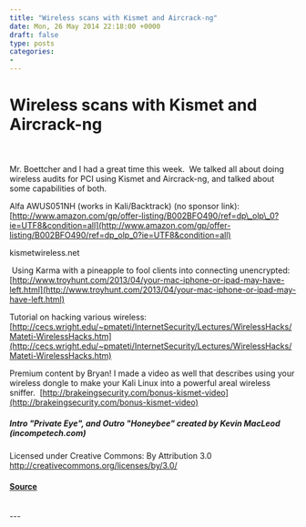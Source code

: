 ```yaml
---
title: "Wireless scans with Kismet and Aircrack-ng"
date: Mon, 26 May 2014 22:18:00 +0000
draft: false
type: posts
categories: 
- 
---
```

# Wireless scans with Kismet and Aircrack-ng

<br/>

<br/>
Mr. Boettcher and I had a great time this week.  We talked all about doing wireless audits for PCI using Kismet and Aircrack-ng, and talked about some capabilities of both.

Alfa AWUS051NH (works in Kali/Backtrack) (no sponsor link): [http://www.amazon.com/gp/offer-listing/B002BFO490/ref=dp\_olp\_0?ie=UTF8&condition=all](http://www.amazon.com/gp/offer-listing/B002BFO490/ref=dp_olp_0?ie=UTF8&condition=all)

kismetwireless.net

 Using Karma with a pineapple to fool clients into connecting unencrypted: [http://www.troyhunt.com/2013/04/your-mac-iphone-or-ipad-may-have-left.html](http://www.troyhunt.com/2013/04/your-mac-iphone-or-ipad-may-have-left.html)

Tutorial on hacking various wireless: [http://cecs.wright.edu/~pmateti/InternetSecurity/Lectures/WirelessHacks/Mateti-WirelessHacks.htm](http://cecs.wright.edu/~pmateti/InternetSecurity/Lectures/WirelessHacks/Mateti-WirelessHacks.htm)

Premium content by Bryan! I made a video as well that describes using your wireless dongle to make your Kali Linux into a powerful areal wireless sniffer.  [http://brakeingsecurity.com/bonus-kismet-video](http://brakeingsecurity.com/bonus-kismet-video)

##### Intro "Private Eye", and Outro "Honeybee" created by Kevin MacLeod (incompetech.com)   
Licensed under Creative Commons: By Attribution 3.0  
http://creativecommons.org/licenses/by/3.0/

#### [Source](http://brakeingsecurity.com/wireless-scans-with-kismet-and-aircrack-ng)

<br/>
---
